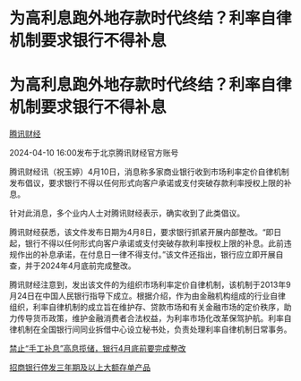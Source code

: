 # 为高利息跑外地存款时代终结？利率自律机制要求银行不得补息

# 为高利息跑外地存款时代终结？利率自律机制要求银行不得补息

[](https://news.qq.com/omn/author/8QMY3Hxd7YIevjs%3D)

[腾讯财经](https://news.qq.com/omn/author/8QMY3Hxd7YIevjs%3D)

2024-04-10 16:00发布于北京腾讯财经官方账号

腾讯财经讯（祝玉婷）4月10日，消息称多家商业银行收到市场利率定价自律机制发布倡议，要求银行不得以任何形式向客户承诺或支付突破存款利率授权上限的补息。

针对此消息，多个业内人士对腾讯财经表示，确实收到了此类倡议。

腾讯财经获悉，该文件发布日期为4月8日，要求银行抓紧开展内部整改。“即日起，银行不得以任何形式向客户承诺或支付突破存款利率授权上限的补息。此前违规作出的补息承诺，在付息日一律不得支付。”该文件还指出，银行应立即开展自查，并于2024年4月底前完成整改。

腾讯财经注意到，发出该文件的为组织市场利率定价自律机制，该机制于2013年9月24日在中国人民银行指导下成立。根据介绍，作为由金融机构组成的行业自律组织，利率自律机制的成立旨在维护存、贷款市场和有关金融市场的定价秩序，助力传导货币政策，维护金融消费者合法权益，为利率市场化改革保驾护航。利率自律机制在全国银行间同业拆借中心设立秘书处，负责处理利率自律机制日常事务。

[禁止“手工补息”高息揽储，银行4月底前要完成整改 ](https://news.qq.com/rain/a/20240410A05F5900)

[招商银行停发三年期及以上大额存单产品 ](https://news.qq.com/rain/a/20240410A0509I00)

